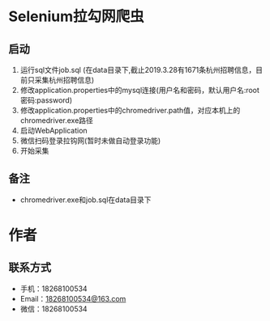 # Selenium拉勾网爬虫

## 启动

1. 运行sql文件job.sql (在data目录下,截止2019.3.28有1671条杭州招聘信息，目前只采集杭州招聘信息)
2. 修改application.properties中的mysql连接(用户名和密码，默认用户名:root 密码:password)
3. 修改application.properties中的chromedriver.path值，对应本机上的chromedriver.exe路径
4. 启动WebApplication
5. 微信扫码登录拉钩网(暂时未做自动登录功能)
6. 开始采集

## 备注

- chromedriver.exe和job.sql在data目录下

# 作者

## 联系方式

- 手机：18268100534
- Email：18268100534@163.com
- 微信：18268100534